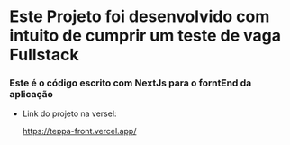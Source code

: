 # Este Projeto foi desenvolvido com intuito de cumprir um teste de vaga Fullstack 

### Este é o código escrito com NextJs para o forntEnd da aplicação


 - Link do projeto na versel: 

    https://teppa-front.vercel.app/
